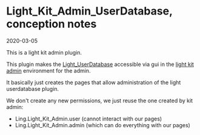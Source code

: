 Light_Kit_Admin_UserDatabase, conception notes
===========
2020-03-05


This is a light kit admin plugin.

This plugin makes the [Light_UserDatabase](https://github.com/lingtalfi/Light_UserDatabase)
accessible via gui in the [light kit admin](https://github.com/lingtalfi/Light_Kit_Admin) environment for the admin.

It basically just creates the pages that allow administration of the light userdatabase plugin.



We don't create any new permissions, we just reuse the one created by kit admin:

- Ling.Light_Kit_Admin.user (cannot interact with our pages)
- Ling.Light_Kit_Admin.admin (which can do everything with our pages) 


